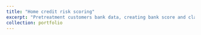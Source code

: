 ```yaml
---
title: "Home credit risk scoring"
excerpt: "Pretreatment customers bank data, creating bank score and classification model, developing a Streamlit Dashboard to present the customer loan approval and deployed on streamlit cloud platform. br/ <br/><img src='/images/deploy_cloud_fruits.jpeg'>"
collection: portfolio
---
```


